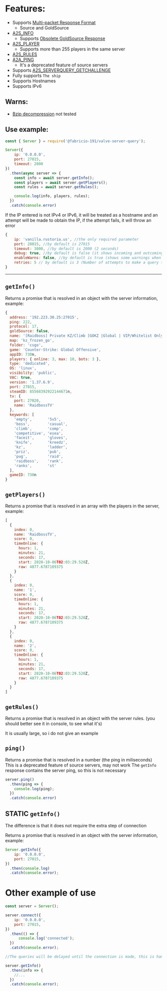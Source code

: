 # Features:
* Supports [Multi-packet Response Format](https://developer.valvesoftware.com/wiki/Server_queries#Multi-packet_Response_Format)  
  * Source and GoldSource
* [A2S_INFO](https://developer.valvesoftware.com/wiki/Server_queries#A2S_INFO)
  * Supports [Obsolete GoldSource Response](https://developer.valvesoftware.com/wiki/Server_queries#Obsolete_GoldSource_Response)
* [A2S_PLAYER](https://developer.valvesoftware.com/wiki/Server_queries#A2S_PLAYER)
  * Supports more than 255 players in the same server
* [A2S_RULES](https://developer.valvesoftware.com/wiki/Server_queries#A2S_RULES)
* [A2A_PING](https://developer.valvesoftware.com/wiki/Server_queries#A2A_PING)
  * It's a deprecated feature of source servers
* Supports [A2S_SERVERQUERY_GETCHALLENGE](https://developer.valvesoftware.com/wiki/Server_queries#A2S_SERVERQUERY_GETCHALLENGE)
* Fully supports `The ship`
* Supports Hostnames
* Supports IPv6

## Warns: 
* [Bzip decompression](https://developer.valvesoftware.com/wiki/Server_queries#Source_Server) not tested

## Use example:
```js
const { Server } = require('@fabricio-191/valve-server-query');

Server({
    ip: '0.0.0.0',
    port: 27015,
    timeout: 2000
})
  .then(async server => {
    const info = await server.getInfo();
    const players = await server.getPlayers();
    const rules = await server.getRules();

    console.log(info, players, rules);
  })
  .catch(console.error)

``` 

If the IP entered is not IPv4 or IPv6, it will be treated as a hostname and an attempt will be made to obtain the IP, if the attempt fails, it will throw an error

```js
{
    ip: 'vanilla.rustoria.us', //the only required parameter
    port: 28015, //by default is 27015
    timeout: 3000, //by default is 2000 (2 seconds)
    debug: true, //by default is false (it shows incoming and outcoming buffers)
    enableWarns: false, //by default is true (shows some warnings when necessary)
    retries: 5 // by default is 3 (Number of attempts to make a query to a server)
}
```

___

## `getInfo()`  
Returns a promise that is resolved in an object with the server information, example:
```js
{
  address: '192.223.30.25:27015',
  ping: 222,
  protocol: 17,
  goldSource: false,
  name: '[Raidboss] Private KZ/Climb [GOKZ |Global | VIP/Whitelist Only]',
  map: 'kz_frozen_go',
  folder: 'csgo',
  game: 'Counter-Strike: Global Offensive',
  appID: 730n,
  players: { online: 3, max: 10, bots: 3 },
  type: 'dedicated',
  OS: 'linux',
  visibility: 'public',
  VAC: true,
  version: '1.37.6.9',
  port: 27015,
  steamID: 85568392922144671n,
  tv: {
    port: 27020,
    name: 'RaidbossTV'
  },
  keywords: [
    'empty',       '5v5',
    'boss',        'casual',
    'climb',       'comp',
    'competitive', 'esea',
    'faceit',      'gloves',
    'knife',       'kreedz',
    'kz',          'ladder',
    'priz',        'pub',
    'pug',         'raid',
    'raidboss',    'rank',
    'ranks',       'st'
  ],
  gameID: 730n
}
```

## `getPlayers()`  
Returns a promise that is resolved in an array with the players in the server, example:
```js
[
  {
    index: 0,
    name: 'RaidbossTV',
    score: 0,
    timeOnline: {
      hours: 1,
      minutes: 21,
      seconds: 17,
      start: 2020-10-06T02:03:29.520Z,
      raw: 4877.6787109375
    }
  },
  {
    index: 0,
    name: '1',
    score: 0,
    timeOnline: {
      hours: 1,
      minutes: 21,
      seconds: 17,
      start: 2020-10-06T02:03:29.520Z,
      raw: 4877.6787109375
    }
  },
  {
    index: 0,
    name: '2',
    score: 0,
    timeOnline: {
      hours: 1,
      minutes: 21,
      seconds: 17,
      start: 2020-10-06T02:03:29.520Z,
      raw: 4877.6787109375
    }
  }
]
```

## `getRules()`  
Returns a promise that is resolved in an object with the server rules.
(you should better see it in console, to see what it's)

It is usually large, so i do not give an example

## `ping()`

Returns a promise that is resolved in a number (the ping in miliseconds)
This is a deprecated feature of source servers, may not work
The `getInfo` response contains the server ping, so this is not necessary

```js
server.ping()
  .then(ping => {
    console.log(ping); 
  })
  .catch(console.error)
```


## STATIC `getInfo()`
The difference is that it does not require the extra step of connection

Returns a promise that is resolved in an object with the server information, example:
```js
Server.getInfo({
    ip: '0.0.0.0',
    port: 27015,
})
  .then(console.log)
  .catch(console.error);
```

# Other example of use

```js
const server = Server();

server.connect({
    ip: '0.0.0.0',
    port: 27015,
})
  .then(() => {
      console.log('connected');
  })
  .catch(console.error);

//The queries will be delayed until the connection is made, this is handled internally, you don't need to do anything

server.getInfo()
  .then(info => {
    //...
  })
  .catch(console.error);
```